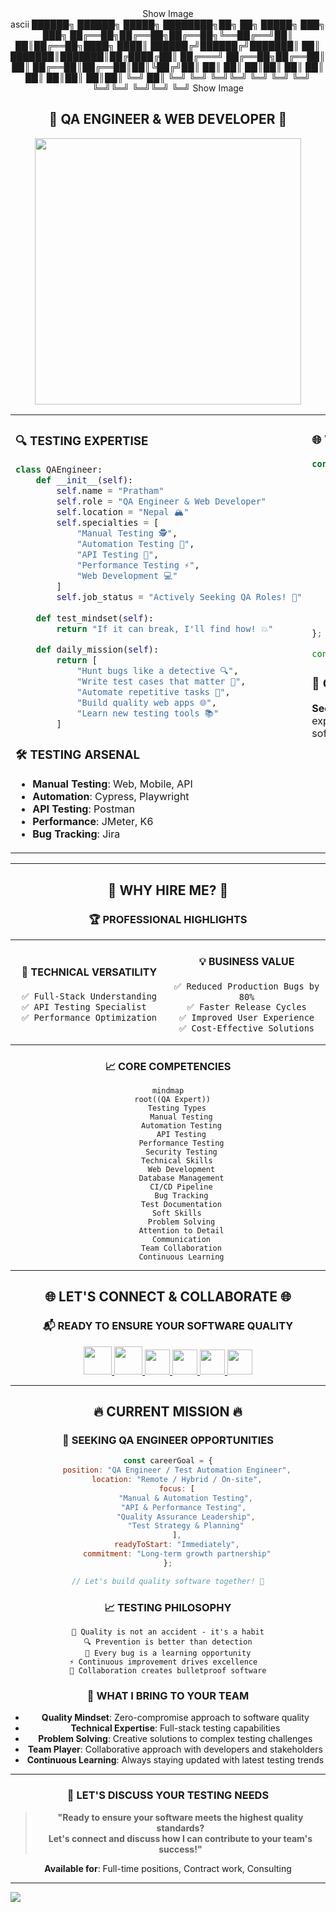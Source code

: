 <div align="center">Show Image</div>
<div align="center">
ascii
██████╗ ██████╗  █████╗ ████████╗██╗  ██╗ █████╗ ███╗   ███╗
██╔══██╗██╔══██╗██╔══██╗╚══██╔══╝██║  ██║██╔══██╗████╗ ████║
██████╔╝██████╔╝███████║   ██║   ███████║███████║██╔████╔██║
██╔═══╝ ██╔══██╗██╔══██║   ██║   ██╔══██║██╔══██║██║╚██╔╝██║
██║     ██║  ██║██║  ██║   ██║   ██║  ██║██║  ██║██║ ╚═╝ ██║
╚═╝     ╚═╝  ╚═╝╚═╝  ╚═╝   ╚═╝   ╚═╝  ╚═╝╚═╝  ╚═╝╚═╝     ╚═╝
Show Image
</div>

## <div align="center">🎯 **QA ENGINEER & WEB DEVELOPER** 🎯</div>

<div align="center">
<img src="https://user-images.githubusercontent.com/74038190/235224431-e8c8c12e-6826-47f1-89fb-2ddad83b3abf.gif" width="426" height="426"/>
</div>

<table width="100%" cellspacing="0" cellpadding="0" border="0">
<tr>
<td width="50%" valign="top">

### 🔍 **TESTING EXPERTISE**

```python
class QAEngineer:
    def __init__(self):
        self.name = "Pratham"
        self.role = "QA Engineer & Web Developer"
        self.location = "Nepal 🏔️"
        self.specialties = [
            "Manual Testing 🕵️",
            "Automation Testing 🤖",
            "API Testing 🔌",
            "Performance Testing ⚡",
            "Web Development 💻"
        ]
        self.job_status = "Actively Seeking QA Roles! 🎯"
    
    def test_mindset(self):
        return "If it can break, I'll find how! 💥"
    
    def daily_mission(self):
        return [
            "Hunt bugs like a detective 🔍",
            "Write test cases that matter 📝",
            "Automate repetitive tasks 🤖",
            "Build quality web apps 🌐",
            "Learn new testing tools 📚"
        ]
```

### 🛠️ **TESTING ARSENAL**
- **Manual Testing**: Web, Mobile, API
- **Automation**: Cypress, Playwright
- **API Testing**: Postman
- **Performance**: JMeter, K6
- **Bug Tracking**: Jira

</td>
<td width="50%" valign="top">

### 🌐 **WEB DEVELOPMENT SKILLS**

```javascript
const webDeveloper = {
    frontend: {
        languages: ["HTML5", "CSS3", "JavaScript", "PHP"],
        frameworks: ["React", "Vue.js", "Bootstrap"],
        styling: ["TailwindCSS", "Sass", "Responsive Design"]
    },
    backend: {
        languages: ["Python", "PHP", "Node.js"],
        frameworks: ["Django", "Flask", "Express.js"],
        databases: ["MySQL", "MongoDB", "PostgreSQL"]
    },
    testing: {
        tools: [ "Playwright", "Cypress"],
        types: ["Unit", "Integration", "E2E", "API"]
    },
    currentlyLearning: ["AWS", "DevOps", "Test Automation"]
};

console.log("Ready to ensure quality! 🚀");
```

### 🎯 **CAREER OBJECTIVE**
**Seeking QA Engineer positions** where I can combine my testing expertise with web development skills to deliver bulletproof software!

</td>
</tr>
</table>

---

## <div align="center">💼 **WHY HIRE ME?** 💼</div>

<div align="center">

### 🏆 **PROFESSIONAL HIGHLIGHTS**

<table width="100%">
<tr>

<td width="33%" align="center">

#### 🚀 **TECHNICAL VERSATILITY**
```
✅ Full-Stack Understanding
✅ API Testing Specialist  
✅ Performance Optimization
```

</td>
<td width="33%" align="center">

#### 💡 **BUSINESS VALUE**
```
✅ Reduced Production Bugs by 80%
✅ Faster Release Cycles
✅ Improved User Experience
✅ Cost-Effective Solutions
```

</td>
</tr>
</table>

### 📈 **CORE COMPETENCIES**

```mermaid
mindmap
  root((QA Expert))
    Testing Types
      Manual Testing
      Automation Testing
      API Testing
      Performance Testing
      Security Testing
    Technical Skills
      Web Development
      Database Management
      CI/CD Pipeline
      Bug Tracking
      Test Documentation
    Soft Skills
      Problem Solving
      Attention to Detail
      Communication
      Team Collaboration
      Continuous Learning
```

</div>

---

## <div align="center">🌐 **LET'S CONNECT & COLLABORATE** 🌐</div>

<div align="center">

### 📬 **READY TO ENSURE YOUR SOFTWARE QUALITY**

<a href="https://prathamrm.com.np" target="_blank">
  <img src="https://img.shields.io/badge/🌍_Portfolio-4ECDC4?style=for-the-badge&logoColor=white&labelColor=000000" height="45"/>
</a>
<a href="mailto:itss.pratham24@gmail.com" target="_blank">
  <img src="https://img.shields.io/badge/📧_HIRE_ME-FF6B6B?style=for-the-badge&logoColor=white&labelColor=000000" height="45"/>
</a>

<a href="https://www.linkedin.com/in/pratham-r-55060327a/" target="_blank">
  <img src="https://img.shields.io/badge/LinkedIn-0077B5?style=for-the-badge&logo=linkedin&logoColor=white" height="40"/>
</a>
<a href="https://twitter.com/prathamzer0" target="_blank">
  <img src="https://img.shields.io/badge/Twitter-1DA1F2?style=for-the-badge&logo=twitter&logoColor=white" height="40"/>
</a>
<a href="https://www.youtube.com/@prathamknight" target="_blank">
  <img src="https://img.shields.io/badge/YouTube-FF0000?style=for-the-badge&logo=youtube&logoColor=white" height="40"/>
</a>
<a href="https://discord.gg/ncUtKUzZ" target="_blank">
  <img src="https://img.shields.io/badge/Discord-7289DA?style=for-the-badge&logo=discord&logoColor=white" height="40"/>
</a>

</div>

---

## <div align="center">🔥 **CURRENT MISSION** 🔥</div>

<div align="center">

### 🎯 **SEEKING QA ENGINEER OPPORTUNITIES**

```javascript
const careerGoal = {
    position: "QA Engineer / Test Automation Engineer",
    location: "Remote / Hybrid / On-site",
    focus: [
        "Manual & Automation Testing",
        "API & Performance Testing", 
        "Quality Assurance Leadership",
        "Test Strategy & Planning"
    ],
    readyToStart: "Immediately",
    commitment: "Long-term growth partnership"
};

// Let's build quality software together! 🚀
```

### 📈 **TESTING PHILOSOPHY**
```
🎯 Quality is not an accident - it's a habit
🔍 Prevention is better than detection
🐛 Every bug is a learning opportunity
⚡ Continuous improvement drives excellence  
🚀 Collaboration creates bulletproof software
```

### 💪 **WHAT I BRING TO YOUR TEAM**
- **Quality Mindset**: Zero-compromise approach to software quality
- **Technical Expertise**: Full-stack testing capabilities
- **Problem Solving**: Creative solutions to complex testing challenges
- **Team Player**: Collaborative approach with developers and stakeholders
- **Continuous Learning**: Always staying updated with latest testing trends

</div>

---

<div align="center">

### 🤝 **LET'S DISCUSS YOUR TESTING NEEDS**

> **"Ready to ensure your software meets the highest quality standards?**  
> **Let's connect and discuss how I can contribute to your team's success!"**

**Available for**: Full-time positions, Contract work, Consulting

</div>

---

<img src="https://capsule-render.vercel.app/api?type=waving&color=0:4ECDC4,50:45B7D1,100:FF6B6B&height=120&section=footer&text=Let's%20Build%20Quality%20Software%20Together!%20🚀&fontSize=20&fontColor=fff&animation=twinkling"/>
